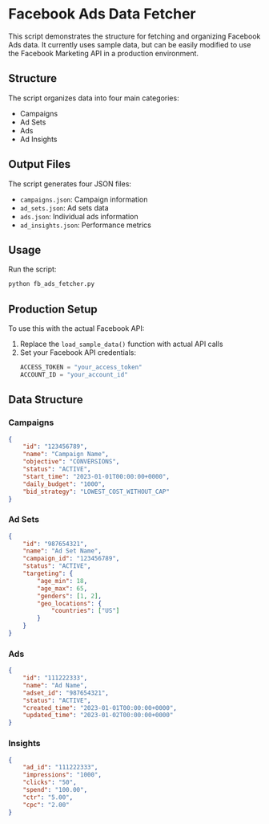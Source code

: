 # Facebook Ads Data Fetcher

This script demonstrates the structure for fetching and organizing Facebook Ads data. It currently uses sample data, but can be easily modified to use the Facebook Marketing API in a production environment.

## Structure

The script organizes data into four main categories:
- Campaigns
- Ad Sets
- Ads
- Ad Insights

## Output Files

The script generates four JSON files:
- `campaigns.json`: Campaign information
- `ad_sets.json`: Ad sets data
- `ads.json`: Individual ads information
- `ad_insights.json`: Performance metrics

## Usage

Run the script:
```bash
python fb_ads_fetcher.py
```

## Production Setup

To use this with the actual Facebook API:

1. Replace the `load_sample_data()` function with actual API calls
2. Set your Facebook API credentials:
   ```python
   ACCESS_TOKEN = "your_access_token"
   ACCOUNT_ID = "your_account_id"
   ```

## Data Structure

### Campaigns
```json
{
    "id": "123456789",
    "name": "Campaign Name",
    "objective": "CONVERSIONS",
    "status": "ACTIVE",
    "start_time": "2023-01-01T00:00:00+0000",
    "daily_budget": "1000",
    "bid_strategy": "LOWEST_COST_WITHOUT_CAP"
}
```

### Ad Sets
```json
{
    "id": "987654321",
    "name": "Ad Set Name",
    "campaign_id": "123456789",
    "status": "ACTIVE",
    "targeting": {
        "age_min": 18,
        "age_max": 65,
        "genders": [1, 2],
        "geo_locations": {
            "countries": ["US"]
        }
    }
}
```

### Ads
```json
{
    "id": "111222333",
    "name": "Ad Name",
    "adset_id": "987654321",
    "status": "ACTIVE",
    "created_time": "2023-01-01T00:00:00+0000",
    "updated_time": "2023-01-02T00:00:00+0000"
}
```

### Insights
```json
{
    "ad_id": "111222333",
    "impressions": "1000",
    "clicks": "50",
    "spend": "100.00",
    "ctr": "5.00",
    "cpc": "2.00"
}